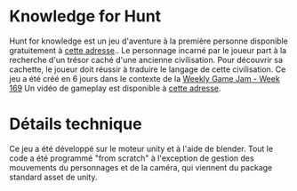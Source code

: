 # Knowledge for Hunt

Hunt for knowledge est un jeu d'aventure à la première personne disponible gratuitement à [cette adresse](https://davidalgis.itch.io/hunt-for-knowledge).. 
Le personnage incarné par le joueur part à la recherche d'un trésor caché d'une ancienne civilisation. 
Pour découvrir sa cachette, le joueur doit réussir à traduire le langage de cette civilisation.
Ce jeu a été créé en 6 jours dans le contexte de la [Weekly Game Jam - Week 169](http://www.weeklygamejam.com/)
Un vidéo de gameplay est disponible à [cette adresse](https://youtu.be/TJQcyBJ2bRs).

# Détails technique

Ce jeu a été développé sur le moteur unity et à l'aide de blender. Tout le code a été programmé "from scratch" à l'exception de gestion des mouvements du personnages et de la caméra, qui viennent du package standard asset de unity.
